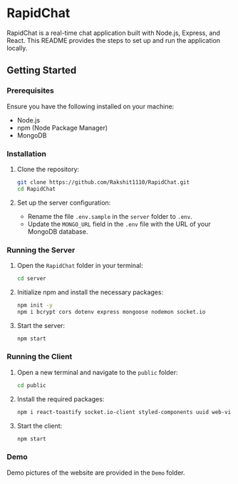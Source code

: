 
# RapidChat

RapidChat is a real-time chat application built with Node.js, Express, and React. This README provides the steps to set up and run the application locally.

## Getting Started

### Prerequisites

Ensure you have the following installed on your machine:
- Node.js
- npm (Node Package Manager)
- MongoDB

### Installation

1. Clone the repository:

   ```bash
   git clone https://github.com/Rakshit1110/RapidChat.git
   cd RapidChat
   ```

2. Set up the server configuration:

   - Rename the file `.env.sample` in the `server` folder to `.env`.
   - Update the `MONGO_URL` field in the `.env` file with the URL of your MongoDB database.

### Running the Server

1. Open the `RapidChat` folder in your terminal:

   ```bash
   cd server
   ```

2. Initialize npm and install the necessary packages:

   ```bash
   npm init -y
   npm i bcrypt cors dotenv express mongoose nodemon socket.io
   ```

3. Start the server:

   ```bash
   npm start
   ```

### Running the Client

1. Open a new terminal and navigate to the `public` folder:

   ```bash
   cd public
   ```

2. Install the required packages:

   ```bash
   npm i react-toastify socket.io-client styled-components uuid web-vitals react-icons emoji-picker-react
   ```

3. Start the client:

   ```bash
   npm start
   ```

### Demo

Demo pictures of the website are provided in the `Demo` folder.
